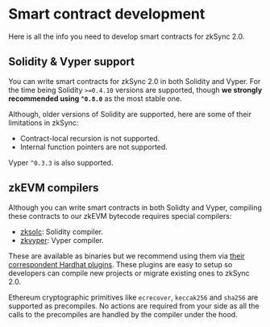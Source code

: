 # Smart contract development

Here is all the info you need to develop smart contracts for zkSync 2.0.

## Solidity & Vyper support

You can write smart contracts for zkSync 2.0 in both Solidity and Vyper. For the time being Solidity `>=0.4.10` versions are supported, though **we strongly recommended using `^0.8.0`** as the most stable one.

Although, older versions of Solidity are supported, here are some of their limitations in zkSync:

- Contract-local recursion is not supported.
- Internal function pointers are not supported.

Vyper `^0.3.3` is also supported.

## zkEVM compilers

Although you can write smart contracts in both Solidty and Vyper, compiling these contracts to our zkEVM bytecode requires special compilers:

- [zksolc](https://github.com/matter-labs/zksolc-bin): Solidity compiler.
- [zkvyper](https://github.com/matter-labs/zkvyper-bin): Vyper compiler.

These are available as binaries but we recommend using them via [their correspondent Hardhat plugins](../../../api/hardhat/plugins.md). These plugins are easy to setup so developers can compile new projects or migrate existing ones to zkSync 2.0.

Ethereum cryptographic primitives like `ecrecover`, `keccak256` and `sha256` are supported as precompiles. No actions are required from your side as all the calls to the precompiles are handled by the compiler under the hood.
